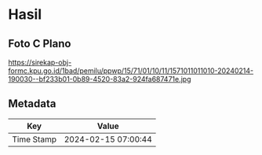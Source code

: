 # Hasil

## Foto C Plano

https://sirekap-obj-formc.kpu.go.id/1bad/pemilu/ppwp/15/71/01/10/11/1571011011010-20240214-190030--bf233b01-0b89-4520-83a2-924fa687471e.jpg


## Metadata

| Key        | Value               |
| ---------- | ------------------- |
| Time Stamp | 2024-02-15 07:00:44 |



